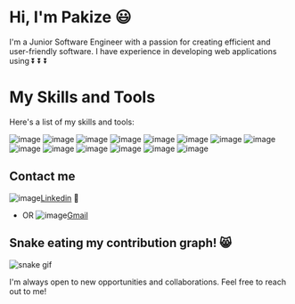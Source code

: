 # Hi, I'm Pakize :smiley:

I'm a Junior Software Engineer with a passion for creating efficient and user-friendly software. I have experience in developing web applications using 
⏬ ⏬ ⏬

# My Skills and Tools

Here's a list of my skills and tools:



![image](https://user-images.githubusercontent.com/97640517/216845082-685ecd71-1a26-477b-8631-3d5a31e219d3.png) ![image](https://user-images.githubusercontent.com/97640517/216845120-10d699ea-4212-4ec5-bc07-eedbe7d7257e.png) ![image](https://user-images.githubusercontent.com/97640517/216845157-49be5871-72ef-4eed-a92e-63d4df49ae49.png) ![image](https://user-images.githubusercontent.com/97640517/216728511-c0d6ec67-0675-4c6f-95e7-cfac877bf5ce.png) ![image](https://user-images.githubusercontent.com/97640517/216728153-7cad6049-29d1-4665-bce9-4f8d2b13863d.png) ![image](https://user-images.githubusercontent.com/97640517/216726721-edadde22-b734-494e-bd3f-24a22ca5932c.png) ![image](https://user-images.githubusercontent.com/97640517/216727740-bdd3d178-186d-462e-a039-877ea367a5e9.png) ![image](https://user-images.githubusercontent.com/97640517/216727393-ae82d707-38b0-474b-8741-58c1d67415ff.png) ![image](https://user-images.githubusercontent.com/97640517/216845290-0a4672d8-4d9a-436b-882d-d8f3dd74ef59.png) ![image](https://user-images.githubusercontent.com/97640517/216845322-cfcf11a8-b9af-4792-99d8-326332f0c765.png) ![image](https://user-images.githubusercontent.com/97640517/216845415-308c9bbc-8c55-4774-bf18-d6f3fe01c1b5.png) ![image](https://user-images.githubusercontent.com/97640517/216845484-3d246f6b-29ab-4c79-b3d8-fb31af67dc1d.png) ![image](https://user-images.githubusercontent.com/97640517/216845512-4d71371e-31cc-4b86-8edf-336bef2d00bb.png) ![image](https://user-images.githubusercontent.com/97640517/216845646-0531fe49-ff73-439e-b21b-a31432a5e53f.png)

 
## Contact me
 ![image](https://user-images.githubusercontent.com/97640517/217108258-44f48f97-e87c-445f-a0d8-90a195a48419.png)[Linkedin](https://www.linkedin.com/in/pakize-bozkurt-36927322b/) 👀
- OR ![image](https://user-images.githubusercontent.com/97640517/217107224-61a55f0d-ba2c-49b4-b9db-15e9cff73023.png)[Gmail](pakiozihak@gmail.com)

## Snake eating my contribution graph! 😸
![snake gif](https://github.com/PakizeBozkurt/PakizeBozkurt/blob/output/github-contribution-grid-snake.gif)


I'm always open to new opportunities and collaborations. Feel free to reach out to me!

